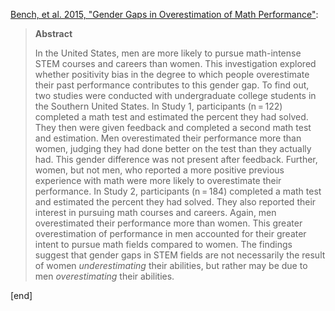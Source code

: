 [Bench, et al. 2015, "Gender Gaps in Overestimation of Math Performance"](http://link.springer.com/article/10.1007%2Fs11199-015-0486-9):

> **Abstract**
>
> In the United States, men are more likely to pursue math-intense STEM courses and careers than women. This investigation explored whether positivity bias in the degree to which people overestimate their past performance contributes to this gender gap. To find out, two studies were conducted with undergraduate college students in the Southern United States. In Study 1, participants (n = 122) completed a math test and estimated the percent they had solved. They then were given feedback and completed a second math test and estimation. Men overestimated their performance more than women, judging they had done better on the test than they actually had. This gender difference was not present after feedback. Further, women, but not men, who reported a more positive previous experience with math were more likely to overestimate their performance. In Study 2, participants (n = 184) completed a math test and estimated the percent they had solved. They also reported their interest in pursuing math courses and careers. Again, men overestimated their performance more than women. This greater overestimation of performance in men accounted for their greater intent to pursue math fields compared to women. The findings suggest that gender gaps in STEM fields are not necessarily the result of women _underestimating_ their abilities, but rather may be due to men _overestimating_ their abilities.

[end]
